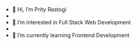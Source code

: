 - 👋 Hi, I’m Prity Rastogi
- 
- 👀 I’m interested in Full Stack Web Development
- 
- 🌱 I’m currently learning Frontend Development

<!---
PrityRastogi16/PrityRastogi16 is a ✨ special ✨ repository because its `README.md` (this file) appears on your GitHub profile.
You can click the Preview link to take a look at your changes.
--->
